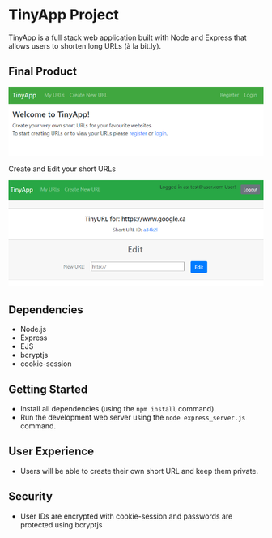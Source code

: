 # TinyApp Project

TinyApp is a full stack web application built with Node and Express that allows users to shorten long URLs (à la bit.ly).

## Final Product

!["Welcome Page"](https://github.com/thien-trieu/tinyapp/blob/main/docs/urls-page-welcome.PNG)

Create and Edit your short URLs

!["Edit a URL"](https://github.com/thien-trieu/tinyapp/blob/main/docs/url-edit.PNG)

## Dependencies


- Node.js
- Express
- EJS
- bcryptjs
- cookie-session

## Getting Started

- Install all dependencies (using the `npm install` command).
- Run the development web server using the `node express_server.js` command.

## User Experience

- Users will be able to create their own short URL and keep them private.

## Security

- User IDs are encrypted with cookie-session and passwords are protected using bcryptjs

